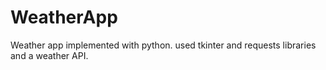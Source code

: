 # WeatherApp
Weather app implemented with python.
used tkinter and requests libraries and a weather API.


